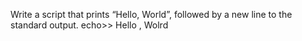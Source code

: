 Write a script that prints “Hello, World”, followed by a new line to the standard output.
		echo>> Hello , Wolrd
